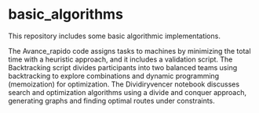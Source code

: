 # basic_algorithms

This repository includes some basic algorithmic implementations.

The Avance_rapido code assigns tasks to machines by minimizing the total time with a heuristic approach, and it includes a validation script.
The Backtracking script divides participants into two balanced teams using backtracking to explore combinations and dynamic programming (memoization) for optimization.
The Dividiryvencer notebook discusses search and optimization algorithms using a divide and conquer approach, generating graphs and finding optimal routes under constraints.
